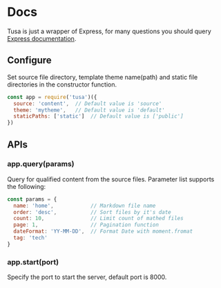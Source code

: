 # Docs

Tusa is just a wrapper of Express, for many questions you should query [Express documentation](https://expressjs.com/en/4x/api.html).

## Configure

Set source file directory, template theme name(path) and static file directories in the constructor function.

```js
const app = require('tusa')({
  source: 'content',  // Default value is 'source'
  theme: 'mytheme',   // Default value is 'default'
  staticPaths: ['static']  // Default value is ['public']
})
```

## APIs

### app.query(params)

Query for qualified content from the source files. Parameter list supports the following:

```js
const params = {
  name: 'home',            // Markdown file name
  order: 'desc',           // Sort files by it's date
  count: 10,               // Limit count of mathed files
  page: 1,                 // Pagination function
  dateFormat: 'YY-MM-DD',  // Format Date with moment.fromat
  tag: 'tech'
}
```

### app.start(port)

Specify the port to start the server, default port is 8000.

